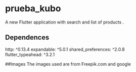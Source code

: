 # prueba_kubo

A new Flutter application with search and list of products .

## Dependences
  http: ^0.13.4
  expandable: ^5.0.1
  shared_preferences: ^2.0.8
  flutter_typeahead: ^3.2.1

##Images
 The images used are from Freepik.com and google
